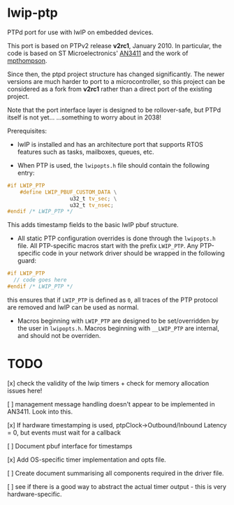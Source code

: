# lwip-ptp
PTPd port for use with lwIP on embedded devices.

This port is based on PTPv2 release **v2rc1**, January 2010. In particular, the code is based on ST Microelectronics' [AN3411](http://www.bdtic.com/download/ST/AN3411.pdf) and the work of [mpthompson](https://github.com/mpthompson/stm32_f4_ptpd).

Since then, the ptpd project structure has changed significantly. The newer versions are much harder to port to a microcontroller, so this project can be considered as a fork from **v2rc1** rather than a direct port of the existing project.

Note that the port interface layer is designed to be rollover-safe, but PTPd itself is not yet... ...something to worry about in 2038!

Prerequisites:

- lwIP is installed and has an architecture port that supports RTOS features such as tasks, mailboxes, queues, etc.

- When PTP is used, the ```lwipopts.h``` file should contain the following entry:

```c
#if LWIP_PTP
    #define LWIP_PBUF_CUSTOM_DATA \
                    u32_t tv_sec; \
                    u32_t tv_nsec;
#endif /* LWIP_PTP */
```

  This adds timestamp fields to the basic lwIP pbuf structure.

- All static PTP configuration overrides is done through the ```lwipopts.h``` file. All PTP-specific     macros start with the prefix ```LWIP_PTP```. Any PTP-specific code in your network driver should be wrapped in the following guard:

```c
#if LWIP_PTP
  // code goes here
#endif /* LWIP_PTP */
```
  this ensures that if ```LWIP_PTP``` is defined as ```0```, all traces of the PTP protocol are removed and lwIP can be used as normal.

- Macros beginning with ```LWIP_PTP``` are designed to be set/overridden by the user in ```lwipopts.h```. Macros beginning with ```__LWIP_PTP``` are internal, and should not be overriden.

# TODO
[x] check the validity of the lwip timers + check for memory allocation issues here!

[ ] management message handling doesn't appear to be implemented in AN3411. Look into this.

[x] If hardware timestamping is used, ptpClock->Outbound/Inbound Latency = 0, but events must wait for a callback

[ ] Document pbuf interface for timestamps

[x] Add OS-specific timer implementation and opts file.

[ ] Create document summarising all components required in the driver file.

[ ] see if there is a good way to abstract the actual timer output - this is very hardware-specific.

